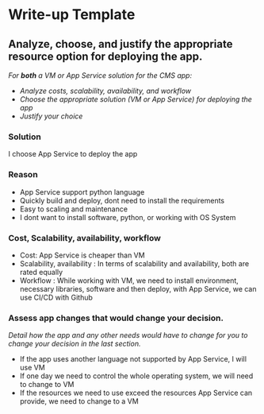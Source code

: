 # Write-up Template

## Analyze, choose, and justify the appropriate resource option for deploying the app.

*For **both** a VM or App Service solution for the CMS app:*
- *Analyze costs, scalability, availability, and workflow*
- *Choose the appropriate solution (VM or App Service) for deploying the app*
- *Justify your choice*
### Solution
I choose App Service to deploy the app
### Reason
+ App Service support python language
+ Quickly build and deploy, dont need to install the requirements
+ Easy to scaling and maintenance
+ I dont want to install software, python, or working with OS System
### Cost, Scalability, availability, workflow
+ Cost: App Service is cheaper than VM
+ Scalability, availability : In terms of scalability and availability, both are rated equally
+ Workflow : While working with VM, we need to install environment, necessary libraries, software and then deploy, with App Service, we can use CI/CD with Github
### Assess app changes that would change your decision.

*Detail how the app and any other needs would have to change for you to change your decision in the last section.* 
+ If the app uses another language not supported by App Service, I will use VM
+  If one day we need to control the whole operating system, we will need to change to VM
+ If the resources we need to use exceed the resources App Service can provide, we need to change to a VM